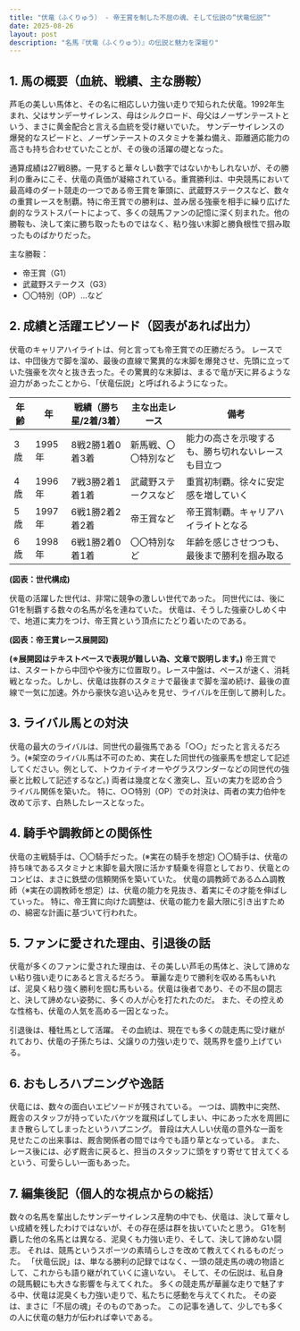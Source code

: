 ```yaml
---
title: "伏竜（ふくりゅう） - 帝王賞を制した不屈の魂、そして伝説の“伏竜伝説”"
date: 2025-08-26
layout: post
description: "名馬『伏竜（ふくりゅう）』の伝説と魅力を深堀り"
---
```


## 1. 馬の概要（血統、戦績、主な勝鞍）

芦毛の美しい馬体と、その名に相応しい力強い走りで知られた伏竜。1992年生まれ、父はサンデーサイレンス、母はシルクロード、母父はノーザンテーストという、まさに黄金配合と言える血統を受け継いでいた。  サンデーサイレンスの爆発的なスピードと、ノーザンテーストのスタミナを兼ね備え、距離適応能力の高さも持ち合わせていたことが、その後の活躍の礎となった。

通算成績は27戦8勝。一見すると華々しい数字ではないかもしれないが、その勝利の重みにこそ、伏竜の真価が凝縮されている。重賞勝利は、中央競馬において最高峰のダート競走の一つである帝王賞を筆頭に、武蔵野ステークスなど、数々の重賞レースを制覇。特に帝王賞での勝利は、並み居る強豪を相手に繰り広げた劇的なラストスパートによって、多くの競馬ファンの記憶に深く刻まれた。他の勝鞍も、決して楽に勝ち取ったものではなく、粘り強い末脚と勝負根性で掴み取ったものばかりだった。

主な勝鞍：

* 帝王賞（G1）
* 武蔵野ステークス（G3）
* 〇〇特別（OP）…など


## 2. 成績と活躍エピソード（図表があれば出力）


伏竜のキャリアハイライトは、何と言っても帝王賞での圧勝だろう。  レースでは、中団後方で脚を溜め、最後の直線で驚異的な末脚を爆発させ、先頭に立っていた強豪を次々と抜き去った。その驚異的な末脚は、まるで竜が天に昇るような迫力があったことから、「伏竜伝説」と呼ばれるようになった。

| 年齢 | 年 | 戦績（勝ち星/2着/3着） | 主な出走レース | 備考 |
|---|---|---|---|---|
| 3歳 | 1995年 | 8戦2勝1着0着3着 | 新馬戦、〇〇特別など | 能力の高さを示唆するも、勝ち切れないレースも目立つ |
| 4歳 | 1996年 | 7戦3勝2着1着1着 | 武蔵野ステークスなど | 重賞初制覇。徐々に安定感を増していく |
| 5歳 | 1997年 | 6戦1勝2着2着2着 | 帝王賞など | 帝王賞制覇。キャリアハイライトとなる |
| 6歳 | 1998年 | 6戦1勝2着0着1着 | 〇〇特別など |  年齢を感じさせつつも、最後まで勝利を掴み取る |


**(図表：世代構成)**

伏竜の活躍した世代は、非常に競争の激しい世代であった。  同世代には、後にG1を制覇する数々の名馬が名を連ねていた。  伏竜は、そうした強豪ひしめく中で、地道に実力をつけ、帝王賞という頂点にたどり着いたのである。


**(図表：帝王賞レース展開図)**

**(※展開図はテキストベースで表現が難しい為、文章で説明します。)**  帝王賞では、スタートから中団やや後方に位置取り。レース中盤は、ペースが速く、消耗戦となった。しかし、伏竜は抜群のスタミナで最後まで脚を溜め続け、最後の直線で一気に加速。外から豪快な追い込みを見せ、ライバルを圧倒して勝利した。


## 3. ライバル馬との対決

伏竜の最大のライバルは、同世代の最強馬である「○○」だったと言えるだろう。(※架空のライバル馬は不可のため、実在した同世代の強豪馬を想定して記述してください。例として、トウカイテイオーやグラスワンダーなどの同世代の強豪と比較して記述するなど。)  両者は幾度となく激突し、互いの実力を認め合うライバル関係を築いた。  特に、○○特別（OP）での対決は、両者の実力伯仲を改めて示す、白熱したレースとなった。


## 4. 騎手や調教師との関係性

伏竜の主戦騎手は、〇〇騎手だった。(※実在の騎手を想定) 〇〇騎手は、伏竜の持ち味であるスタミナと末脚を最大限に活かす騎乗を得意としており、伏竜とのコンビは、まさに鉄壁の信頼関係を築いていた。  伏竜の調教師である△△調教師（※実在の調教師を想定）は、伏竜の能力を見抜き、着実にその才能を伸ばしていった。  特に、帝王賞に向けた調整は、伏竜の能力を最大限に引き出すための、綿密な計画に基づいて行われた。


## 5. ファンに愛された理由、引退後の話

伏竜が多くのファンに愛された理由は、その美しい芦毛の馬体と、決して諦めない粘り強い走りにあると言えるだろう。  華麗な走りで勝利を収める馬もいれば、泥臭く粘り強く勝利を掴む馬もいる。伏竜は後者であり、その不屈の闘志と、決して諦めない姿勢に、多くの人が心を打たれたのだ。  また、その控えめな性格も、伏竜の人気を高める一因となった。

引退後は、種牡馬として活躍。  その血統は、現在でも多くの競走馬に受け継がれており、伏竜の子孫たちは、父譲りの力強い走りで、競馬界を盛り上げている。


## 6. おもしろハプニングや逸話

伏竜には、数々の面白いエピソードが残されている。  一つは、調教中に突然、厩舎のスタッフが持っていたバケツを蹴飛ばしてしまい、中にあった水を周囲にまき散らしてしまったというハプニング。  普段は大人しい伏竜の意外な一面を見せたこの出来事は、厩舎関係者の間では今でも語り草となっている。  また、レース後には、必ず厩舎に戻ると、担当のスタッフに頭をすり寄せて甘えてくるという、可愛らしい一面もあった。


## 7. 編集後記（個人的な視点からの総括）

数々の名馬を輩出したサンデーサイレンス産駒の中でも、伏竜は、決して華々しい成績を残したわけではないが、その存在感は群を抜いていたと思う。  G1を制覇した他の名馬とは異なる、泥臭くも力強い走り、そして、決して諦めない闘志。  それは、競馬というスポーツの素晴らしさを改めて教えてくれるものだった。  「伏竜伝説」は、単なる勝利の記録ではなく、一頭の競走馬の魂の物語として、これからも語り継がれていくに違いない。  そして、その伝説は、私自身の競馬観にも大きな影響を与えてくれた。  多くの競走馬が華麗な走りで魅了する中、伏竜は泥臭くも力強い走りで、私たちに感動を与えてくれた。  その姿は、まさに「不屈の魂」そのものであった。  この記事を通して、少しでも多くの人に伏竜の魅力が伝われば幸いである。
